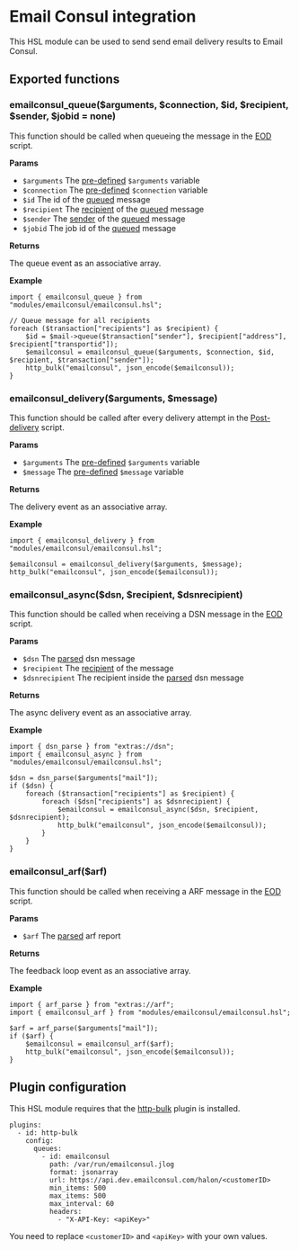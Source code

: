# Email Consul integration

This HSL module can be used to send send email delivery results to Email Consul.

## Exported functions

### emailconsul_queue($arguments, $connection, $id, $recipient, $sender, $jobid = none)

This function should be called when queueing the message in the [EOD](https://docs.halon.io/hsl/eod.html) script.

**Params**

- `$arguments` The [pre-defined](https://docs.halon.io/hsl/eodonce.html#arguments) `$arguments` variable
- `$connection` The [pre-defined](https://docs.halon.io/hsl/eodonce.html#connection) `$connection` variable
- `$id` The id of the [queued](https://docs.halon.io/hsl/eodonce.html#EODMailMessage.queue) message
- `$recipient` The [recipient](https://docs.halon.io/hsl/eodonce.html#recipient) of the [queued](https://docs.halon.io/hsl/eodonce.html#EODMailMessage.queue) message
- `$sender` The [sender](https://docs.halon.io/hsl/eodonce.html#a6) of the [queued](https://docs.halon.io/hsl/eodonce.html#EODMailMessage.queue) message
- `$jobid` The job id of the [queued](https://docs.halon.io/hsl/eodonce.html#EODMailMessage.queue) message

**Returns**

The queue event as an associative array.

**Example**

```
import { emailconsul_queue } from "modules/emailconsul/emailconsul.hsl";

// Queue message for all recipients
foreach ($transaction["recipients"] as $recipient) {
    $id = $mail->queue($transaction["sender"], $recipient["address"], $recipient["transportid"]);
    $emailconsul = emailconsul_queue($arguments, $connection, $id, $recipient, $transaction["sender"]);
    http_bulk("emailconsul", json_encode($emailconsul));
}
```

### emailconsul_delivery($arguments, $message)

This function should be called after every delivery attempt in the [Post-delivery](https://docs.halon.io/hsl/postdelivery.html) script.

**Params**

- `$arguments` The [pre-defined](https://docs.halon.io/hsl/postdelivery.html#v-z1) `$arguments` variable
- `$message` The [pre-defined](https://docs.halon.io/hsl/postdelivery.html#v-m1) `$message` variable

**Returns**

The delivery event as an associative array.

**Example**

```
import { emailconsul_delivery } from "modules/emailconsul/emailconsul.hsl";

$emailconsul = emailconsul_delivery($arguments, $message);
http_bulk("emailconsul", json_encode($emailconsul));
```

### emailconsul_async($dsn, $recipient, $dsnrecipient)

This function should be called when receiving a DSN message in the [EOD](https://docs.halon.io/hsl/eod.html) script.

**Params**

- `$dsn` The [parsed](https://github.com/halon-extras/dsn) dsn message
- `$recipient` The [recipient](https://docs.halon.io/hsl/eodonce.html#recipient) of the message
- `$dsnrecipient` The recipient inside the [parsed](https://github.com/halon-extras/dsn) dsn message

**Returns**

The async delivery event as an associative array.

**Example**

```
import { dsn_parse } from "extras://dsn";
import { emailconsul_async } from "modules/emailconsul/emailconsul.hsl";

$dsn = dsn_parse($arguments["mail"]);
if ($dsn) {
    foreach ($transaction["recipients"] as $recipient) {
        foreach ($dsn["recipients"] as $dsnrecipient) {
            $emailconsul = emailconsul_async($dsn, $recipient, $dsnrecipient);
            http_bulk("emailconsul", json_encode($emailconsul));
        }
    }
}
```

### emailconsul_arf($arf)

This function should be called when receiving a ARF message in the [EOD](https://docs.halon.io/hsl/eod.html) script.

**Params**

- `$arf` The [parsed](https://github.com/halon-extras/arf) arf report

**Returns**

The feedback loop event as an associative array.

**Example**

```
import { arf_parse } from "extras://arf";
import { emailconsul_arf } from "modules/emailconsul/emailconsul.hsl";

$arf = arf_parse($arguments["mail"]);
if ($arf) {
    $emailconsul = emailconsul_arf($arf);
    http_bulk("emailconsul", json_encode($emailconsul));
}
```

## Plugin configuration

This HSL module requires that the [http-bulk](https://github.com/halon-extras/http-bulk) plugin is installed.

```
plugins:
  - id: http-bulk
    config:
      queues:
        - id: emailconsul
          path: /var/run/emailconsul.jlog
          format: jsonarray
          url: https://api.dev.emailconsul.com/halon/<customerID>
          min_items: 500
          max_items: 500
          max_interval: 60
          headers:
            - "X-API-Key: <apiKey>"
```

You need to replace `<customerID>` and `<apiKey>` with your own values.